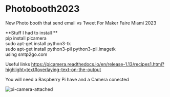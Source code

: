 # Photobooth2023

New Photo booth that send email vs Tweet For Maker Faire Miami 2023

**Stuff I had to install  **<br/>
pip install picamera  <br/>
sudo apt-get install python3-tk  <br/>
sudo apt-get install python3-pil python3-pil.imagetk <br/>
using smtp2go.com

Useful links 
https://picamera.readthedocs.io/en/release-1.13/recipes1.html?highlight=text#overlaying-text-on-the-output

You will need a Raspberry Pi have and a Camera conected

![pi-camera-attached](https://user-images.githubusercontent.com/1426877/227970625-08ccf26c-f8ca-4326-8524-e4d1b1b046fe.jpg)
